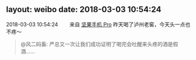 layout: weibo
date: 2018-03-03 10:54:24
---
2018-03-03 10:54:24  &nbsp;&nbsp;&nbsp;&nbsp;&nbsp;&nbsp; 来自 <a href="http://app.weibo.com/t/feed/Z4AgP" rel="nofollow">坚果手机 Pro</a>
昨天喝了泸州老窖，今天头一点也不疼～
>  @风二码畜: 严总又一次让我们成功证明了喝完会吐醒来头疼的酒是假酒…… ​​​
